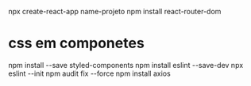 npx create-react-app name-projeto
npm install react-router-dom

# css em componetes
npm install --save styled-components
npm install eslint --save-dev
npx eslint --init
npm audit fix --force
npm install axios
